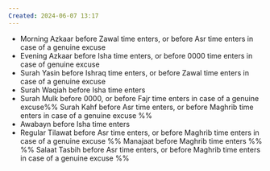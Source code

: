 ```yaml
---
Created: 2024-06-07 13:17
---
```

- Morning Azkaar before Zawal time enters, or before Asr time enters in case of a genuine excuse
- Evening Azkaar before Isha time enters, or before 0000 time enters in case of genuine excuse
- Surah Yasin before Ishraq time enters, or before Zawal time enters in case of a genuine excuse
- Surah Waqiah before Isha time enters
- Surah Mulk before 0000, or before Fajr time enters in case of a genuine excuse%% Surah Kahf before Asr time enters, or before Maghrib time enters in case of a genuine excuse %%
- Awabayn before Isha time enters
- Regular Tilawat before Asr time enters, or before Maghrib time enters in case of a genuine excuse
%% Manajaat before Maghrib time enters %%
%% Salaat Tasbih before Asr time enters, or before Maghrib time enters in case of a genuine excuse %%
